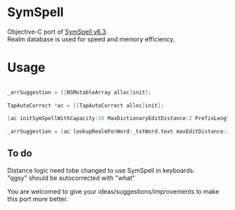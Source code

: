 # SymSpell

Objective-C port of [SymSpell v6.3](https://github.com/wolfgarbe/SymSpell).  
Realm database is used for speed and memory efficiency.  

# Usage
```Objective-C

_arrSuggestion = [[NSMutableArray alloc]init];
        
TapAutoCorrect *ac = [[TapAutoCorrect alloc]init];
        
[ac initSymSpellWithCapacity:16 MaxDictionaryEditDistance:2 PrefixLength:7 CountTHreshold:1 compactLevel:5 maxLength:0];
        
_arrSuggestion = [ac lookupRealmForWord:_txtWord.text maxEditDistance:2 verbosity:2 includeUnknown:YES];

```


## To do

Distance logic need tobe changed to use SymSpell in keyboards.  
"qgsy" should be autocorrected with "what"

You are welcomed to give your ideas/suggestions/improvements to make this port more better.
